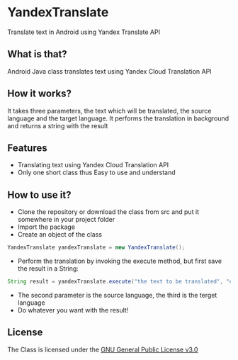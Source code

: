 # YandexTranslate

Translate text in Android using Yandex Translate API

## What is that?

Android Java class translates text using Yandex Cloud Translation API

## How it works?

It takes three parameters, the text which will be translated, the source language and the target language.
It performs the translation in background and returns a string with the result

## Features

* Translating text using Yandex Cloud Translation API
* Only one short class thus Easy to use and understand

## How to use it?

* Clone the repository or download the class from src and put it somewhere in your project folder
* Import the package
* Create an object of the class
```java
YandexTranslate yandexTranslate = new YandexTranslate();
```
* Perform the translation by invoking the execute method, but first save the result in a String:
```java
String result = yandexTranslate.execute("the text to be translated", "en", "de").get();
```
* The second parameter is the source language, the third is the terget language
* Do whatever you want with the result!

## License

The Class is licensed under the [GNU General Public License v3.0](https://www.gnu.org/licenses/gpl-3.0.en.html)
